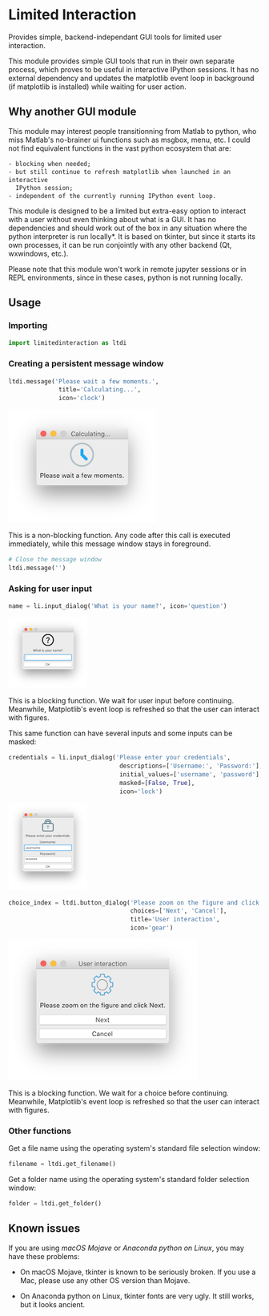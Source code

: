 # Limited Interaction

Provides simple, backend-independant GUI tools for limited user interaction.

This module provides simple GUI tools that run in their own separate process,
which proves to be useful in interactive IPython sessions. It has no external
dependency and updates the matplotlib event loop in background (if matplotlib
is installed) while waiting for user action.


## Why another GUI module ##

This module may interest people transitionning from Matlab to python, who miss
Matlab's no-brainer ui functions such as msgbox, menu, etc. I could not find
equivalent functions in the vast python ecosystem that are:

    - blocking when needed;
    - but still continue to refresh matplotlib when launched in an interactive
      IPython session;
    - independent of the currently running IPython event loop.

This module is designed to be a limited but extra-easy option to interact with
a user without even thinking about what is a GUI. It has no dependencies and
should work out of the box in any situation where the python interpreter is run
locally*. It is based on tkinter, but since it starts its own processes, it can
be run conjointly with any other backend (Qt, wxwindows, etc.).

Please note that this module won't work in remote jupyter sessions or in REPL
environments, since in these cases, python is not running locally.


## Usage ##

### Importing ###

```python
import limitedinteraction as ltdi
```

### Creating a persistent message window ###

```python
ltdi.message('Please wait a few moments.',
              title='Calculating...',
              icon='clock')
```

![message_calculating](/doc/message_calculating.png)

This is a non-blocking function. Any code after this call is executed
immediately, while this message window stays in foreground.

```python
# Close the message window
ltdi.message('')
```

### Asking for user input ###

```python
name = li.input_dialog('What is your name?', icon='question')
```

![input_dialog_name.png](/doc/input_dialog_name.png)

This is a blocking function. We wait for user input before continuing.
Meanwhile, Matplotlib's event loop is refreshed so that the user can
interact with figures.

This same function can have several inputs and some inputs can be masked:

```python
credentials = li.input_dialog('Please enter your credentials',
                               descriptions=['Username:', 'Password:'],
                               initial_values=['username', 'password'],
                               masked=[False, True],
                               icon='lock')
```
![input_dialog_credentials.png](/doc/input_dialog_credentials.png)


```python
choice_index = ltdi.button_dialog('Please zoom on the figure and click Next.',
                                  choices=['Next', 'Cancel'],
                                  title='User interaction',
                                  icon='gear')
```

![button_dialog_user_interaction.png](/doc/button_dialog_user_interaction.png)

This is a blocking function. We wait for a choice before continuing. Meanwhile,
Matplotlib's event loop is refreshed so that the user can interact with
figures.


### Other functions ###

Get a file name using the operating system's standard file selection window:

```python
filename = ltdi.get_filename()
````

Get a folder name using the operating system's standard folder selection
window:

```python
folder = ltdi.get_folder()
```

## Known issues ##

If you are using *macOS Mojave* or *Anaconda python on Linux*, you may have these
problems:

- On macOS Mojave, tkinter is known to be seriously broken. If you use a Mac, please use
  any other OS version than Mojave.

- On Anaconda python on Linux, tkinter fonts are very ugly. It still works, but it looks
  ancient.
